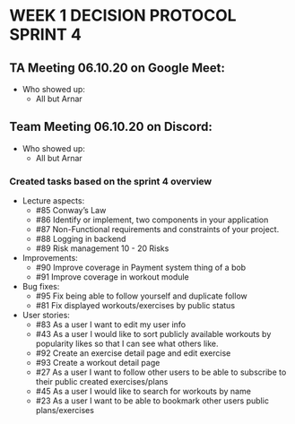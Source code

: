 # WEEK 1 DECISION PROTOCOL SPRINT 4

## TA Meeting 06.10.20 on Google Meet:
* Who showed up:
    * All but Arnar

## Team Meeting 06.10.20 on Discord:
* Who showed up:
    * All but Arnar

### Created tasks based on the sprint 4 overview

* Lecture aspects: 
    * #85 Conway’s Law
    * #86 Identify or implement, two components in your application
    * #87 Non-Functional requirements and constraints of your project. 
    * #88 Logging in backend
    * #89 Risk management 10 - 20 Risks
* Improvements:
    * #90 Improve coverage in Payment system thing of a bob
    * #91 Improve coverage in workout module
* Bug fixes: 
    * #95 Fix being able to follow yourself and duplicate follow
	* #81 Fix displayed workouts/exercises by public status 
* User stories: 
    * #83 As a user I want to edit my user info 
    * #43 As a user I would like to sort publicly available workouts by popularity likes so that I can see what others like. 
    * #92 Create an exercise detail page and edit exercise
    * #93 Create a workout detail page
    * #27 As a user I want to follow other users to be able to subscribe to their public created exercises/plans 
    * #45 As a user I would like to search for workouts by name 
	* #23 As a user I want to be able to bookmark other users public plans/exercises 



    
    
    
    
    
